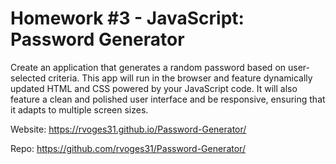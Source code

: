 # Homework #3 -  JavaScript: Password Generator

Create an application that generates a random password based on user-selected criteria. This app will run in the browser and feature dynamically updated HTML and CSS powered by your JavaScript code. It will also feature a clean and polished user interface and be responsive, ensuring that it adapts to multiple screen sizes.

Website:
https://rvoges31.github.io/Password-Generator/

Repo:
https://github.com/rvoges31/Password-Generator/

